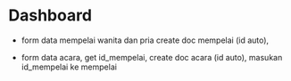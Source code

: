 # Dashboard

- form data mempelai wanita dan pria
  create doc mempelai (id auto),

- form data acara,
  get id_mempelai, create doc acara (id auto), masukan id_mempelai ke mempelai
